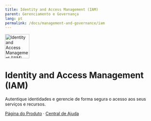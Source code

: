 ```yaml
---
title: Identity and Access Management (IAM)
parent: Gerenciamento e Governança
lang: pt
permalink: /docs/management-and-governance/iam
---
```


<img src="https://res-static.hc-cdn.cn/cloudbu-site/public/product-banner-icon/ManagementGovernance/IAM.png" width="80" height="80" alt="Identity and Access Management (IAM)">

# Identity and Access Management (IAM)

Autentique identidades e gerencie de forma segura o acesso aos seus serviços e recursos.

[Página do Produto](https://www.huaweicloud.com/intl/pt-br/product/iam.html) &middot;
[Central de Ajuda](https://support.huaweicloud.com/intl/pt-br/iam/index.html)
